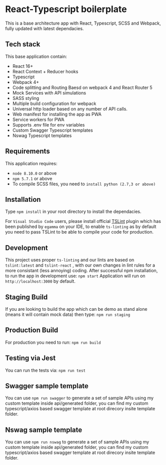 # React-Typescript boilerplate

This is a base architecture app with React, Typescript, SCSS and Webpack, fully updated with latest dependacies.

## Tech stack

This base application contain:

* React 16+
* React Context + Reducer hooks
* Typescript
* Webpack 4+
* Code splitting and Routing Baesd on webpack 4 and React Router 5
* Mock Services with API simulations
* SASS styling
* Multiple build configuration for webpack
* Universal http loader based on any number of API calls.
* Web manifest for installing the app as PWA
* Service workers for PWA
* Supports .env file for env variables
* Custom Swagger Typescript templates
* Nswag Typescript templates

## Requirements

This application requires:

* `node 8.10.0` or above
* `npm 5.7.1` or above
* To compile SCSS files, you need to `install python (2.7,3 or above)`

## Installation

Type `npm install` in your root directory to install the dependacies.

For `Visual Studio Code` users, please install official [TSLint](https://marketplace.visualstudio.com/items?itemName=eg2.tslint) plugin which has been published by `egamma` on your IDE, to enable `ts-linting` as by default you need to pass TSLint to be able to compile your code for production.

## Development

This project uses proper `ts-linting` and our lints are based on `tslint:latest` and `tslint-react` , with our own changes in lint rules for a more consistant (less annoying) coding.
After successful npm installation, to run the app in development use: `npm start`
Application will run on `http://localhost:3000` by default.

## Staging Build

If you are looking to build the app which can be demo as stand alone (means it will contain mock data)
then type: `npm run staging`

## Production Build

For production you need to run: `npm run build`

## Testing via Jest

You can run the tests via: `npm run test`

## Swagger sample template

You can use `npm run swagger` to generate a set of sample APIs using my custom template inside api/generated folder,
you can find my custom typescript/axios based swagger template at root direcory insite template folder.

## Nswag sample template

You can use `npm run nswag` to generate a set of sample APIs using my custom template inside api/generated folder,
you can find my custom typescript/axios based swagger template at root direcory insite template folder.
